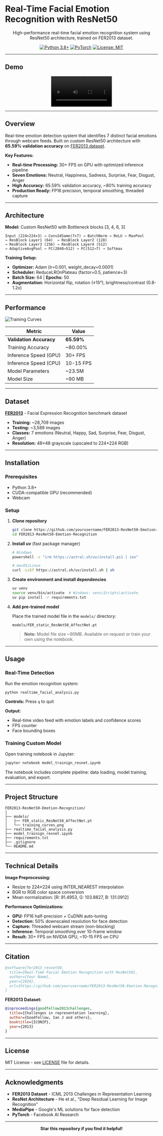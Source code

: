 # Real-Time Facial Emotion Recognition with ResNet50

<div align="center">

High-performance real-time facial emotion recognition system using ResNet50 architecture, trained on FER2013 dataset.

[![Python 3.8+](https://img.shields.io/badge/python-3.8+-blue.svg)](https://www.python.org/downloads/)
[![PyTorch](https://img.shields.io/badge/PyTorch-2.0+-red.svg)](https://pytorch.org/)
[![License: MIT](https://img.shields.io/badge/License-MIT-yellow.svg)](https://opensource.org/licenses/MIT)

</div>

---

## Demo

<div align="center">
  <video src="https://github.com/user-attachments/assets/40519d55-06ec-432a-bed3-cc872b288833" width="200" controls></video>
</div>

---

## Overview

Real-time emotion detection system that identifies 7 distinct facial emotions through webcam feeds. Built on custom ResNet50 architecture with **65.59% validation accuracy** on [FER2013 dataset](https://www.kaggle.com/datasets/msambare/fer2013).

**Key Features:**
- **Real-time Processing:** 30+ FPS on GPU with optimized inference pipeline
- **Seven Emotions:** Neutral, Happiness, Sadness, Surprise, Fear, Disgust, Anger
- **High Accuracy:** 65.59% validation accuracy, ~80% training accuracy
- **Production Ready:** FP16 precision, temporal smoothing, threaded capture

---

## Architecture

**Model:** Custom ResNet50 with Bottleneck blocks [3, 4, 6, 3]

```
Input (224×224×3) → Conv2dSame(7×7) → BatchNorm → ReLU → MaxPool
→ ResBlock Layer1 (64)  → ResBlock Layer2 (128) 
→ ResBlock Layer3 (256) → ResBlock Layer4 (512)
→ AdaptiveAvgPool → FC(2048→512) → FC(512→7) → Softmax
```

**Training Setup:**
- **Optimizer:** Adam (lr=0.001, weight_decay=0.0001)
- **Scheduler:** ReduceLROnPlateau (factor=0.5, patience=3)
- **Batch Size:** 64 | **Epochs:** 50
- **Augmentation:** Horizontal flip, rotation (±15°), brightness/contrast (0.8-1.2x)

---

## Performance

![Training Curves](models/training_curves.png)

| Metric | Value |
|--------|-------|
| **Validation Accuracy** | **65.59%** |
| Training Accuracy | ~80.00% |
| Inference Speed (GPU) | 30+ FPS |
| Inference Speed (CPU) | 10-15 FPS |
| Model Parameters | ~23.5M |
| Model Size | ~90 MB |

---

## Dataset

**[FER2013](https://www.kaggle.com/datasets/msambare/fer2013)** - Facial Expression Recognition benchmark dataset
- **Training:** ~28,709 images
- **Testing:** ~3,589 images
- **Classes:** 7 emotions (Neutral, Happy, Sad, Surprise, Fear, Disgust, Anger)
- **Resolution:** 48×48 grayscale (upscaled to 224×224 RGB)

---

## Installation

### Prerequisites
- Python 3.8+
- CUDA-compatible GPU (recommended)
- Webcam

### Setup

1. **Clone repository**
   ```bash
   git clone https://github.com/yourusername/FER2013-ResNet50-Emotion-Recognition.git
   cd FER2013-ResNet50-Emotion-Recognition
   ```

2. **Install uv** (fast package manager)
   ```bash
   # Windows
   powershell -c "irm https://astral.sh/uv/install.ps1 | iex"
   
   # macOS/Linux
   curl -LsSf https://astral.sh/uv/install.sh | sh
   ```

3. **Create environment and install dependencies**
   ```bash
   uv venv
   source venv/bin/activate  # Windows: venv\Scripts\activate
   uv pip install -r requirements.txt
   ```

4. **Add pre-trained model**
   
   Place the trained model file in the `models/` directory:
   ```
   models/FER_static_ResNet50_AffectNet.pt
   ```
   
   > **Note:** Model file size ~90MB. Available on request or train your own using the notebook.

---

## Usage

### Real-Time Detection

Run the emotion recognition system:

```bash
python realtime_facial_analysis.py
```

**Controls:** Press `q` to quit

**Output:**
- Real-time video feed with emotion labels and confidence scores
- FPS counter
- Face bounding boxes

### Training Custom Model

Open training notebook in Jupyter:

```bash
jupyter notebook model_trainign_resnet.ipynb
```

The notebook includes complete pipeline: data loading, model training, evaluation, and export.

---

## Project Structure

```
FER2013-ResNet50-Emotion-Recognition/
│
├── models/
│   ├── FER_static_ResNet50_AffectNet.pt
│   └── training_curves.png
├── realtime_facial_analysis.py
├── model_trainign_resnet.ipynb
├── requirements.txt
├── .gitignore
└── README.md
```

---

## Technical Details

**Image Preprocessing:**
- Resize to 224×224 using INTER_NEAREST interpolation
- BGR to RGB color space conversion
- Mean normalization: [R: 91.4953, G: 103.8827, B: 131.0912]

**Performance Optimizations:**
- **GPU:** FP16 half-precision + CuDNN auto-tuning
- **Detection:** 50% downscaled resolution for face detection
- **Capture:** Threaded webcam stream (non-blocking)
- **Inference:** Temporal smoothing over 10-frame window
- **Result:** 30+ FPS on NVIDIA GPU, ~10-15 FPS on CPU

---

## Citation

```bibtex
@software{fer2013_resnet50,
  title={Real-Time Facial Emotion Recognition with ResNet50},
  author={Your Name},
  year={2024},
  url={https://github.com/yourusername/FER2013-ResNet50-Emotion-Recognition}
}
```

**FER2013 Dataset:**
```bibtex
@inproceedings{goodfellow2013challenges,
  title={Challenges in representation learning},
  author={Goodfellow, Ian J and others},
  booktitle={ICONIP},
  year={2013}
}
```

---

## License

MIT License - see [LICENSE](LICENSE) file for details.

---

## Acknowledgments

- **FER2013 Dataset** - ICML 2013 Challenges in Representation Learning
- **ResNet Architecture** - He et al., "Deep Residual Learning for Image Recognition"
- **MediaPipe** - Google's ML solutions for face detection
- **PyTorch** - Facebook AI Research

---

<div align="center">

**Star this repository if you find it helpful!**

</div>
